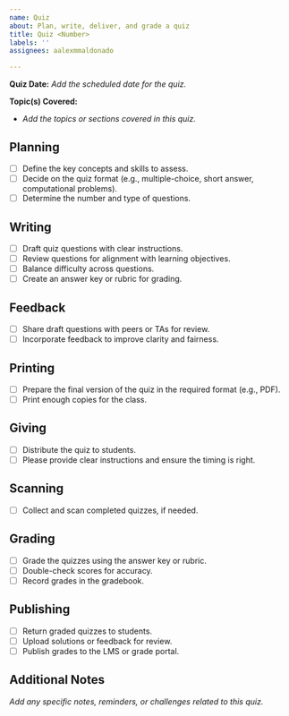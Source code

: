 ```yaml
---
name: Quiz
about: Plan, write, deliver, and grade a quiz
title: Quiz <Number>
labels: ''
assignees: aalexmmaldonado

---
```


**Quiz Date:** _Add the scheduled date for the quiz._  

**Topic(s) Covered:**

- _Add the topics or sections covered in this quiz._  

## Planning

- [ ] Define the key concepts and skills to assess.
- [ ] Decide on the quiz format (e.g., multiple-choice, short answer, computational problems).
- [ ] Determine the number and type of questions.

## Writing

- [ ] Draft quiz questions with clear instructions.
- [ ] Review questions for alignment with learning objectives.
- [ ] Balance difficulty across questions.
- [ ] Create an answer key or rubric for grading.

## Feedback

- [ ] Share draft questions with peers or TAs for review.
- [ ] Incorporate feedback to improve clarity and fairness.

## Printing

- [ ] Prepare the final version of the quiz in the required format (e.g., PDF).
- [ ] Print enough copies for the class.

## Giving

- [ ] Distribute the quiz to students.
- [ ] Please provide clear instructions and ensure the timing is right.

## Scanning

- [ ] Collect and scan completed quizzes, if needed.

## Grading

- [ ] Grade the quizzes using the answer key or rubric.
- [ ] Double-check scores for accuracy.
- [ ] Record grades in the gradebook.

## Publishing

- [ ] Return graded quizzes to students.
- [ ] Upload solutions or feedback for review.
- [ ] Publish grades to the LMS or grade portal.

## Additional Notes

_Add any specific notes, reminders, or challenges related to this quiz._
